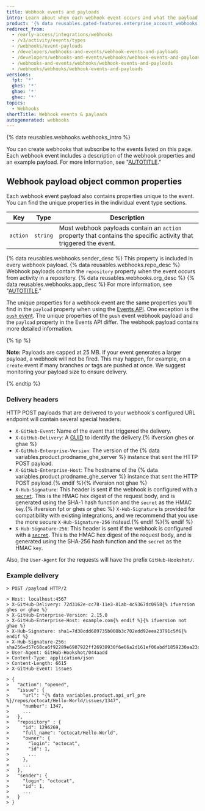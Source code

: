 ```yaml
---
title: Webhook events and payloads
intro: Learn about when each webhook event occurs and what the payload contains.
product: '{% data reusables.gated-features.enterprise_account_webhooks %}'
redirect_from:
  - /early-access/integrations/webhooks
  - /v3/activity/events/types
  - /webhooks/event-payloads
  - /developers/webhooks-and-events/webhook-events-and-payloads
  - /developers/webhooks-and-events/webhooks/webhook-events-and-payloads
  - /webhooks-and-events/webhooks/webhook-events-and-payloads
  - /webhooks/webhooks/webhook-events-and-payloads
versions:
  fpt: '*'
  ghes: '*'
  ghae: '*'
  ghec: '*'
topics:
  - Webhooks
shortTitle: Webhook events & payloads
autogenerated: webhooks
---
```


{% data reusables.webhooks.webhooks_intro %}

You can create webhooks that subscribe to the events listed on this page. Each webhook event includes a description of the webhook properties and an example payload. For more information, see "[AUTOTITLE](/webhooks-and-events/webhooks/creating-webhooks)."

## Webhook payload object common properties

Each webhook event payload also contains properties unique to the event. You can find the unique properties in the individual event type sections.

Key | Type | Description
----|------|-------------
`action` | `string` | Most webhook payloads contain an `action` property that contains the specific activity that triggered the event.
{% data reusables.webhooks.sender_desc %} This property is included in every webhook payload.
{% data reusables.webhooks.repo_desc %} Webhook payloads contain the `repository` property when the event occurs from activity in a repository.
{% data reusables.webhooks.org_desc %}
{% data reusables.webhooks.app_desc %} For more information, see "[AUTOTITLE](/apps/creating-github-apps/setting-up-a-github-app)."

The unique properties for a webhook event are the same properties you'll find in the `payload` property when using the [Events API](/rest/activity#events). One exception is the [`push` event](#push). The unique properties of the `push` event webhook payload and the `payload` property in the Events API differ. The webhook payload contains more detailed information.

{% tip %}

**Note:** Payloads are capped at 25 MB. If your event generates a larger payload, a webhook will not be fired. This may happen, for example, on a `create` event if many branches or tags are pushed at once. We suggest monitoring your payload size to ensure delivery.

{% endtip %}

### Delivery headers

HTTP POST payloads that are delivered to your webhook's configured URL endpoint will contain several special headers.

- `X-GitHub-Event`: Name of the event that triggered the delivery.
- `X-GitHub-Delivery`: A [GUID](https://en.wikipedia.org/wiki/Globally_unique_identifier) to identify the delivery.{% ifversion ghes or ghae %}
- `X-GitHub-Enterprise-Version`: The version of the {% data variables.product.prodname_ghe_server %} instance that sent the HTTP POST payload.
- `X-GitHub-Enterprise-Host`: The hostname of the {% data variables.product.prodname_ghe_server %} instance that sent the HTTP POST payload.{% endif %}{% ifversion not ghae %}
- `X-Hub-Signature`: This header is sent if the webhook is configured with a [`secret`](/rest/repos#create-hook-config-params). This is the HMAC hex digest of the request body, and is generated using the SHA-1 hash function and the `secret` as the HMAC `key`.{% ifversion fpt or ghes or ghec %} `X-Hub-Signature` is provided for compatibility with existing integrations, and we recommend that you use the more secure `X-Hub-Signature-256` instead.{% endif %}{% endif %}
- `X-Hub-Signature-256`: This header is sent if the webhook is configured with a [`secret`](/rest/repos#create-hook-config-params). This is the HMAC hex digest of the request body, and is generated using the SHA-256 hash function and the `secret` as the HMAC `key`.

Also, the `User-Agent` for the requests will have the prefix `GitHub-Hookshot/`.

### Example delivery

```shell
> POST /payload HTTP/2

> Host: localhost:4567
> X-GitHub-Delivery: 72d3162e-cc78-11e3-81ab-4c9367dc0958{% ifversion ghes or ghae %}
> X-GitHub-Enterprise-Version: 2.15.0
> X-GitHub-Enterprise-Host: example.com{% endif %}{% ifversion not ghae %}
> X-Hub-Signature: sha1=7d38cdd689735b008b3c702edd92eea23791c5f6{% endif %}
> X-Hub-Signature-256: sha256=d57c68ca6f92289e6987922ff26938930f6e66a2d161ef06abdf1859230aa23c
> User-Agent: GitHub-Hookshot/044aadd
> Content-Type: application/json
> Content-Length: 6615
> X-GitHub-Event: issues

> {
>   "action": "opened",
>   "issue": {
>     "url": "{% data variables.product.api_url_pre %}/repos/octocat/Hello-World/issues/1347",
>     "number": 1347,
>     ...
>   },
>   "repository" : {
>     "id": 1296269,
>     "full_name": "octocat/Hello-World",
>     "owner": {
>       "login": "octocat",
>       "id": 1,
>       ...
>     },
>     ...
>   },
>   "sender": {
>     "login": "octocat",
>     "id": 1,
>     ...
>   }
> }
```

<!-- Content after this section is automatically generated -->
